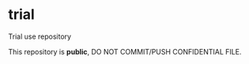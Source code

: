 trial
=====

Trial use repository

This repository is **public**, DO NOT COMMIT/PUSH CONFIDENTIAL FILE.
